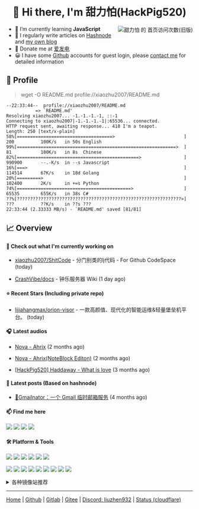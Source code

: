 <h1 align="center"> 👋 Hi there, I'm 甜力怕(HackPig520)</h1>
<div align="right"><img align="right" src="https://moe-counter.glitch.me/get/@xiaozhu2007?theme=rule34" alt="甜力怕 的 首页访问次数(旧版)"></div>

- 🌱 I’m currently learning **JavaScript**
- 📝 I regularly write articles on [Hashnode](https://hackpig520.hashnode.dev/) and [my own blog](https://blog.liuzhen932.top/)
- 🧧 Donate me at [爱发电](https://afdian.net/a/xiaozhu2021)
- 😀 I have some [Github](https://github.com) accounts for guest login, please [contact me](mailto:hackpig520@outlook.com) for detailed information

## 📄 Profile

> wget -O README.md profile://xiaozhu2007/README.md

```
--22:33:44--  profile://xiaozhu2007/README.md
           => `README.md'
Resolving xiaozhu2007... -1.-1.-1.-1, ::-1
Connecting to xiaozhu2007|-1.-1.-1.-1|:65536... connected.
HTTP request sent, awaiting response... 418 I'm a teapot.
Length: 250 [text/x-plain]
58%[====================================>                          ] 200          100K/s   in 50s English
99%[============================================================>  ] 81           100K/s   in 8s  Chinese
82%[==============================================>                ] 990900       --.-K/s  in --s Javascript
16%[===>                                                           ] 114514       67K/s    in 18d Golang
20%[=========>                                                     ] 102400       2K/s     in +∞s Python
74%[===========================================>                   ] 65535        655K/s   in 38s C#
??%[??????????????????????????????????????????????????????????????>] ???          ??K/s    in ??s ???
22:33:44 (2.33333 MB/s) - `README.md' saved [81/81]
```

## 📈 Overview

#### 👷 Check out what I'm currently working on



- [xiaozhu2007/ShitCode](https://github.com/xiaozhu2007/ShitCode) - 分门别类的lj代码 - For Github CodeSpace (today)

- [CrashVibe/docs](https://github.com/CrashVibe/docs) - 钟乐服务器 Wiki (1 day ago)

#### ⭐ Recent Stars (Including **private** repo)



- [lijiahangmax/orion-visor](https://github.com/lijiahangmax/orion-visor) - 一款高颜值、现代化的智能运维&amp;轻量堡垒机平台。 (today)

#### 🎧 Latest audios

- [Nova - Ahrix]() (2 months ago)

- [Nova - Ahrix(NoteBlock Editon)]() (2 months ago)

- [[HackPig520] Haddaway - What is love]() (3 months ago)

#### 📰 Latest posts (Based on hashnode)

- [📨Gmailnator：一个 Gmail 临时邮箱服务](https://hackpig520.hashnode.dev/gmailnator-gmail) (4 months ago)

#### 📫 Find me here

[![](https://img.shields.io/badge/-Blog-000000?style=flat-square&logo=nextra&logoColor=white)](https://liuzhen932.top/)
[![](https://img.shields.io/badge/-Email-0078d4?style=flat-square&logo=microsoftoutlook&logoColor=white)](mailto:hackpig520@outlook.com)
[![](https://img.shields.io/badge/QQ-eb1923?style=flat-square&logo=tencent-qq&logoColor=white)](http://wpa.qq.com/msgrd?v=3&uin=3356136957&site=qq&menu=yes)
![](https://img.shields.io/badge/HackPig520-C160?style=flat-square&logo=wechat&logoColor=white)

#### 🛠 Platform & Tools

[![](https://img.shields.io/badge/-10-2376bc?style=flat-square&logo=windows&logoColor=ffffff)](https://www.microsoft.com/windows/get-windows-10)
[![](https://img.shields.io/badge/-Visual%20Studio%20Code-blue?style=flat-square&logo=visual-studio-code&logoColor=ffffff)](https://code.visualstudio.com/)
[![](https://img.shields.io/badge/-AdGuard-688c71?style=flat-square&logo=adguard&logoColor=ffffff)](https://adguard.com/zh_cn/welcome.html)
[![](https://img.shields.io/badge/-P60-ff0000?style=flat-square&logo=huawei&logoColor=ffffff)](https://www.huawei.com/)
[![](https://img.shields.io/badge/-Air%2014%202019-e2231a?style=flat-square&logo=lenovo&logoColor=ffffff)](https://www.lenovo.com/)
[![](https://img.shields.io/badge/-4B%204G-a22846?style=flat-square&logo=raspberrypi&logoColor=ffffff)](https://raspberrypi.com/)

[![](https://img.shields.io/badge/-HTML5-E34F26?style=flat-square&logo=html5&logoColor=white)](https://html.spec.whatwg.org/)
[![](https://img.shields.io/badge/-JavaScript-f7e018?style=flat-square&logo=javascript&logoColor=white)](https://www.ecma-international.org/)
[![](https://img.shields.io/badge/-TypeScript-3178c6?style=flat-square&logo=typescript&logoColor=white)](https://www.typescriptlang.org/)
[![](https://img.shields.io/badge/-Git-f05032?style=flat-square&logo=git&logoColor=white)](https://git-scm.com/)
[![](https://img.shields.io/badge/-Vue.js-4fc08d?style=flat-square&logo=vue.js&logoColor=ffffff)](https://vuejs.org/)
[![](https://img.shields.io/badge/-Node.js-43853d?style=flat-square&logo=node.js&logoColor=ffffff)](https://nodejs.org/)
[![](https://img.shields.io/badge/-Nuxt.js-00c58e?style=flat-square&logo=nuxt.js&logoColor=white)](https://nuxtjs.org/)
[![](https://img.shields.io/badge/-Cloudflare-f38020?style=flat-square&logo=cloudflare&logoColor=white)](https://www.cloudflare.com/)
[![](https://img.shields.io/badge/-Pages-f38020?style=flat-square&logo=cloudflarepages&logoColor=white)](https://www.cloudflare.com/)

<details>
  <summary>各种镜像站推荐</summary>

| TYPE          | NODE                                                                  |
| ------------- | --------------------------------------------------------------------- |
| Google Search | [HTMirror](https://pig.cn.eu.org)                                     |
| Web Proxy     | [HelloTools Global Proxy](https://e.hellotools.eu.org/)(cloudflare)   |

Want more? Click [here](https://github.com/xiaozhu2007/-) to explore more!

</details>

---

[Home](https://xiaozhu2007.pages.dev/) | [Github](https://github.com/xiaozhu2007) | [Gitlab](https://gitlab.com/xiaozhu2007) | [Gitee](https://gitee.com/xiaozhu2007) | [Discord: liuzhen932](#) | [Status (cloudflare)](https://status.liuzhen932.top/status/main)
